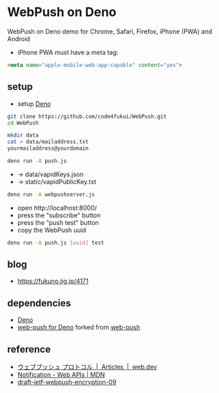 # WebPush on Deno

WebPush on Deno demo for Chrome, Safari, Firefox, iPhone (PWA) and Android

* iPhone PWA must have a meta tag:
```html
<meta name="apple-mobile-web-app-capable" content="yes">
```

## setup

- setup [Deno](https://deno.land/)

```sh
git clone https://github.com/code4fukui/WebPush.git
cd WebPush
```

```sh
mkdir data
cat > data/mailaddress.txt
yourmailaddress@yourdomain
```

```sh
deno run -A push.js
```
- → data/vapidKeys.json
- → static/vapidPublicKey.txt

```sh
deno run -A webpushserver.js 
```

- open http://localhost:8000/
- press the "subscribe" button
- press the "push test" button
- copy the WebPush uuid

```sh
deno run -A push.js [uuid] test
```

## blog

- https://fukuno.jig.jp/4171

## dependencies

- [Deno](https://deno.land)
- [web-push for Deno](https://github.com/code4fukui/web-push/) forked from [web-push](https://www.npmjs.com/package/web-push)

## reference

- [ウェブプッシュ プロトコル  |  Articles  |  web.dev](https://web.dev/articles/push-notifications-web-push-protocol?hl=ja)
- [Notification - Web APIs | MDN](https://developer.mozilla.org/en-US/docs/Web/API/notification)
- [draft-ietf-webpush-encryption-09](https://datatracker.ietf.org/doc/html/draft-ietf-webpush-encryption)
